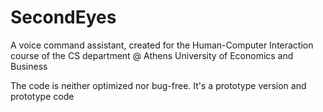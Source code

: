 # SecondEyes
A voice command assistant, created for the Human-Computer Interaction course of the CS department @ Athens University of Economics and Business

The code is neither optimized nor bug-free. It's a prototype version and prototype code
